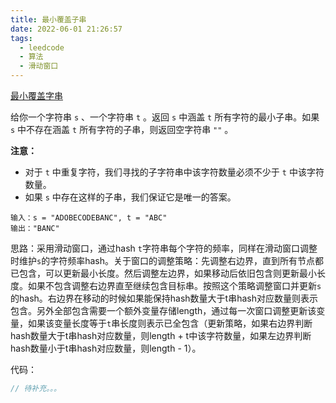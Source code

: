 ```yaml
---
title: 最小覆盖子串
date: 2022-06-01 21:26:57
tags:
  - leedcode
  - 算法
  - 滑动窗口
---
```


[最小覆盖字串](https://leetcode.cn/problems/minimum-window-substring/)

给你一个字符串 `s` 、一个字符串 `t` 。返回 `s` 中涵盖 `t` 所有字符的最小子串。如果 `s` 中不存在涵盖 `t` 所有字符的子串，则返回空字符串 `""` 。

**注意：**

- 对于 `t` 中重复字符，我们寻找的子字符串中该字符数量必须不少于 `t` 中该字符数量。
- 如果 `s` 中存在这样的子串，我们保证它是唯一的答案。

```
输入：s = "ADOBECODEBANC", t = "ABC"
输出："BANC"
```



思路：采用滑动窗口，通过hash `t`字符串每个字符的频率，同样在滑动窗口调整时维护`s`的字符频率hash。关于窗口的调整策略：先调整右边界，直到所有节点都已包含，可以更新最小长度。然后调整左边界，如果移动后依旧包含则更新最小长度。如果不包含调整右边界直至继续包含目标串。按照这个策略调整窗口并更新`s`的hash。右边界在移动的时候如果能保持hash数量大于t串hash对应数量则表示包含。另外全部包含需要一个额外变量存储length，通过每一次窗口调整更新该变量，如果该变量长度等于`t`串长度则表示已全包含（更新策略，如果右边界判断hash数量大于t串hash对应数量，则length + t中该字符数量，如果左边界判断hash数量小于t串hash对应数量，则length - 1）。

代码：

```java
// 待补充。。。
```

